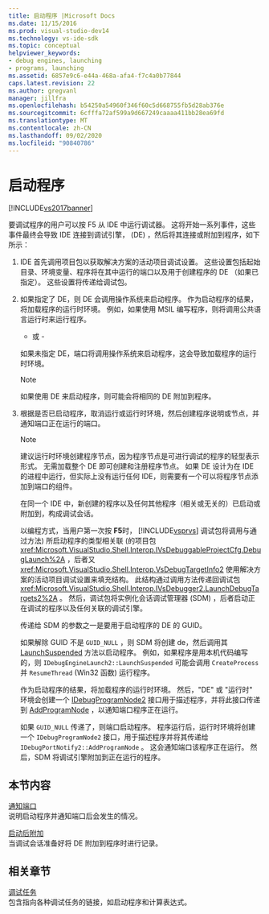 ```yaml
---
title: 启动程序 |Microsoft Docs
ms.date: 11/15/2016
ms.prod: visual-studio-dev14
ms.technology: vs-ide-sdk
ms.topic: conceptual
helpviewer_keywords:
- debug engines, launching
- programs, launching
ms.assetid: 6857e9c6-e44a-468a-afa4-f7c4a0b77844
caps.latest.revision: 22
ms.author: gregvanl
manager: jillfra
ms.openlocfilehash: b54250a54960f346f60c5d668755fb5d28ab376e
ms.sourcegitcommit: 6cfffa72af599a9d667249caaaa411bb28ea69fd
ms.translationtype: MT
ms.contentlocale: zh-CN
ms.lasthandoff: 09/02/2020
ms.locfileid: "90840786"
---
```

# <a name="launching-a-program"></a>启动程序
[!INCLUDE[vs2017banner](../../includes/vs2017banner.md)]

要调试程序的用户可以按 F5 从 IDE 中运行调试器。 这将开始一系列事件，这些事件最终会导致 IDE 连接到调试引擎， (DE) ，然后将其连接或附加到程序，如下所示：  
  
1. IDE 首先调用项目包以获取解决方案的活动项目调试设置。 这些设置包括起始目录、环境变量、程序将在其中运行的端口以及用于创建程序的 DE （如果已指定）。 这些设置将传递给调试包。  
  
2. 如果指定了 DE，则 DE 会调用操作系统来启动程序。 作为启动程序的结果，将加载程序的运行时环境。 例如，如果使用 MSIL 编写程序，则将调用公共语言运行时来运行程序。  
  
    - 或 -  
  
    如果未指定 DE，端口将调用操作系统来启动程序，这会导致加载程序的运行时环境。  
  
   > [!NOTE]
   > 如果使用 DE 来启动程序，则可能会将相同的 DE 附加到程序。  
  
3. 根据是否已启动程序，取消运行或运行时环境，然后创建程序说明或节点，并通知端口正在运行的端口。  
  
   > [!NOTE]
   > 建议运行时环境创建程序节点，因为程序节点是可进行调试的程序的轻型表示形式。 无需加载整个 DE 即可创建和注册程序节点。 如果 DE 设计为在 IDE 的进程中运行，但实际上没有运行任何 IDE，则需要有一个可以将程序节点添加到端口的组件。  
  
   在同一个 IDE 中，新创建的程序以及任何其他程序（相关或无关的）已启动或附加到，构成调试会话。  
  
   以编程方式，当用户第一次按 **F5**时， [!INCLUDE[vsprvs](../../includes/vsprvs-md.md)] 调试包将调用与通过方法) 所启动程序的类型相关联 (的项目包 <xref:Microsoft.VisualStudio.Shell.Interop.IVsDebuggableProjectCfg.DebugLaunch%2A> ，后者又 <xref:Microsoft.VisualStudio.Shell.Interop.VsDebugTargetInfo2> 使用解决方案的活动项目调试设置来填充结构。 此结构通过调用方法传递回调试包 <xref:Microsoft.VisualStudio.Shell.Interop.IVsDebugger2.LaunchDebugTargets2%2A> 。 然后，调试包将实例化会话调试管理器 (SDM) ，后者启动正在调试的程序以及任何关联的调试引擎。  
  
   传递给 SDM 的参数之一是要用于启动程序的 DE 的 GUID。  
  
   如果解除 GUID 不是 `GUID_NULL` ，则 SDM 将创建 de，然后调用其 [LaunchSuspended](../../extensibility/debugger/reference/idebugenginelaunch2-launchsuspended.md) 方法以启动程序。 例如，如果程序是用本机代码编写的，则 `IDebugEngineLaunch2::LaunchSuspended` 可能会调用 `CreateProcess` 并 `ResumeThread` (Win32 函数) 运行程序。  
  
   作为启动程序的结果，将加载程序的运行时环境。 然后，"DE" 或 "运行时" 环境会创建一个 [IDebugProgramNode2](../../extensibility/debugger/reference/idebugprogramnode2.md) 接口用于描述程序，并将此接口传递到 [AddProgramNode](../../extensibility/debugger/reference/idebugportnotify2-addprogramnode.md) ，以通知端口程序正在运行。  
  
   如果 `GUID_NULL` 传递了，则端口启动程序。 程序运行后，运行时环境将创建一个 `IDebugProgramNode2` 接口，用于描述程序并将其传递给 `IDebugPortNotify2::AddProgramNode` 。 这会通知端口该程序正在运行。 然后，SDM 将调试引擎附加到正在运行的程序。  
  
## <a name="in-this-section"></a>本节内容  
 [通知端口](../../extensibility/debugger/notifying-the-port.md)  
 说明启动程序并通知端口后会发生的情况。  
  
 [启动后附加](../../extensibility/debugger/attaching-after-a-launch.md)  
 当调试会话准备好将 DE 附加到程序时进行记录。  
  
## <a name="related-sections"></a>相关章节  
 [调试任务](../../extensibility/debugger/debugging-tasks.md)  
 包含指向各种调试任务的链接，如启动程序和计算表达式。
